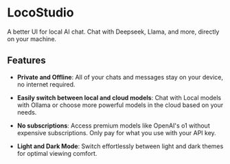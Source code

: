 # LocoStudio

A better UI for local AI chat. Chat with Deepseek, Llama, and more, directly on your machine.

## Features

- **Private and Offline**: All of your chats and messages stay on your device, no internet required.

- **Easily switch between local and cloud models**: Chat with Local models with Ollama or choose more powerful models in the cloud based on your needs.

- **No subscriptions**: Access premium models like OpenAI's o1 without expensive subscriptions. Only pay for what you use with your API key.

- **Light and Dark Mode**: Switch effortlessly between light and dark themes for optimal viewing comfort.
